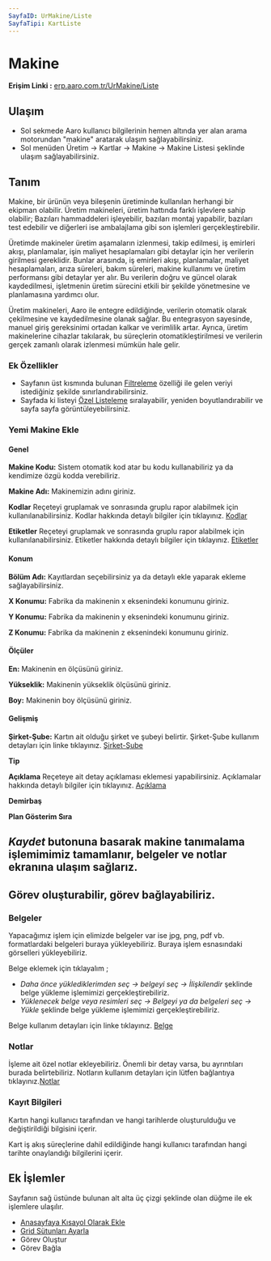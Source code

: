 ```yaml
---
SayfaID: UrMakine/Liste
SayfaTipi: KartListe
---
```


# Makine

**Erişim Linki :** [erp.aaro.com.tr/UrMakine/Liste](erp.aaro.com.tr/UrMakine/Liste)

## Ulaşım 

- Sol sekmede Aaro kullanıcı bilgilerinin hemen altında yer alan arama motorundan "makine" aratarak ulaşım sağlayabilirsiniz.
- Sol menüden Üretim -> Kartlar -> Makine -> Makine Listesi şeklinde ulaşım sağlayabilirsiniz.

## Tanım

Makine, bir ürünün veya bileşenin üretiminde kullanılan herhangi bir ekipman olabilir. 
Üretim makineleri, üretim hattında farklı işlevlere sahip olabilir; 
Bazıları hammaddeleri işleyebilir, bazıları montaj yapabilir, bazıları test edebilir ve diğerleri ise ambalajlama gibi son işlemleri gerçekleştirebilir.

Üretimde makineler üretim aşamaların izlenmesi, takip edilmesi, iş emirleri akışı, planlamalar, işin maliyet hesaplamaları gibi detaylar için her verilerin girilmesi gereklidir. 
Bunlar arasında, iş emirleri akışı, planlamalar, maliyet hesaplamaları, arıza süreleri, bakım süreleri, makine kullanımı ve üretim performansı gibi detaylar yer alır. 
Bu verilerin doğru ve güncel olarak kaydedilmesi, işletmenin üretim sürecini etkili bir şekilde yönetmesine ve planlamasına yardımcı olur.

Üretim makineleri, Aaro ile entegre edildiğinde, verilerin otomatik olarak çekilmesine ve kaydedilmesine olanak sağlar. 
Bu entegrasyon sayesinde, manuel giriş gereksinimi ortadan kalkar ve verimlilik artar. 
Ayrıca, üretim makinelerine cihazlar takılarak, bu süreçlerin otomatikleştirilmesi ve verilerin gerçek zamanlı olarak izlenmesi mümkün hale gelir.

### Ek Özellikler 

- Sayfanın üst kısmında bulunan [Filtreleme](../TemelOzellikler/SayfaKisitlari.md) özelliği ile gelen veriyi istediğiniz şekilde sınırlandırabilirsiniz.
- Sayfada ki listeyi [Özel Listeleme](../TemelOzellikler/ListeNesnesi.md) sıralayabilir, yeniden boyutlandırabilir ve sayfa sayfa görüntüleyebilirsiniz.

### Yemi Makine Ekle 

#### Genel

**Makine Kodu:** Sistem otomatik kod atar bu kodu kullanabiliriz ya da kendimize özgü kodda verebiliriz.

**Makine Adı:** Makinemizin adını giriniz.

**Kodlar** Reçeteyi gruplamak ve sonrasında gruplu rapor alabilmek için kullanılanabilirsiniz. Kodlar hakkında detaylı bilgiler için tıklayınız. [Kodlar](../TemelOzellikler/Kodlar.md)

**Etiketler** Reçeteyi gruplamak ve sonrasında gruplu rapor alabilmek için kullanılanabilirsiniz. Etiketler hakkında detaylı bilgiler için tıklayınız. [Etiketler](../TemelOzellikler/Etiketler.md)

#### Konum 

**Bölüm Adı:** Kayıtlardan seçebilirsiniz ya da detaylı ekle yaparak ekleme sağlayabilirsiniz.

**X Konumu:** Fabrika da makinenin x eksenindeki konumunu giriniz.

**Y Konumu:** Fabrika da makinenin y eksenindeki konumunu giriniz.

**Z Konumu:** Fabrika da makinenin z eksenindeki konumunu giriniz.

#### Ölçüler 

**En:** Makinenin en ölçüsünü giriniz.

**Yükseklik:** Makinenin yükseklik ölçüsünü giriniz.

**Boy:** Makinenin boy ölçüsünü giriniz.

#### Gelişmiş

**Şirket-Şube:** Kartın ait olduğu şirket ve şubeyi belirtir. Şirket-Şube kullanım detayları için linke tıklayınız. [Şirket-Şube](../TemelOzellikler/SirketSubeKart.md)

**Tip** 

**Açıklama** Reçeteye ait detay açıklaması eklemesi yapabilirsiniz. Açıklamalar hakkında detaylı bilgiler için tıklayınız. [Açıklama](../TemelOzellikler/Aciklama.md)

**Demirbaş**

**Plan Gösterim Sıra**

## *Kaydet* butonuna basarak makine tanımalama işlemimimiz tamamlanır, belgeler ve notlar ekranına ulaşım sağlarız.
## Görev oluşturabilir, görev bağlayabiliriz.

### Belgeler

Yapacağımız işlem için elimizde belgeler var ise jpg, png, pdf vb. formatlardaki belgeleri buraya yükleyebiliriz.
Buraya işlem esnasındaki görselleri yükleyebiliriz.

Belge eklemek için tıklayalım ;

- *Daha önce yüklediklerimden seç -> belgeyi seç -> İlişkilendir* şeklinde belge yükleme işlemimizi gerçekleştirebiliriz.
- *Yüklenecek belge veya resimleri seç -> Belgeyi ya da belgeleri seç -> Yükle* şeklinde belge yükleme işlemimizi gerçekleştirebiliriz.

Belge kullanım detayları için linke tıklayınız. [Belge](../TemelOzellikler/Belgeler.md)

### Notlar 

İşleme ait özel notlar ekleyebiliriz. Önemli bir detay varsa, bu ayrıntıları burada belirtebiliriz. Notların kullanım detayları için lütfen bağlantıya tıklayınız.[Notlar](../TemelOzellikler/Notlar.md)

### Kayıt Bilgileri

Kartın hangi kullanıcı tarafından ve hangi tarihlerde oluşturulduğu ve değiştirildiği bilgisini içerir.

Kart iş akış süreçlerine dahil edildiğinde hangi kullanıcı tarafından hangi tarihte onaylandığı bilgilerini içerir. 

## Ek İşlemler

 Sayfanın sağ üstünde bulunan alt alta üç çizgi şeklinde olan düğme ile ek işlemlere ulaşılır.
- [Anasayfaya Kısayol Olarak Ekle](../TemelOzellikler/KisaYollaraEkleme.md)
- [Grid Sütunları Ayarla](../TemelOzellikler/GridSutunAyarlari.md)
- Görev Oluştur
- Görev Bağla
